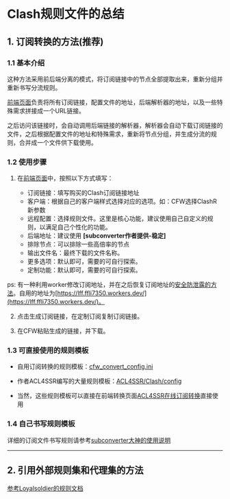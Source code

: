 # Clash规则文件的总结 

## 1. 订阅转换的方法(推荐) 

### 1.1 基本介绍

这种方法采用前后端分离的模式，将订阅链接中的节点全部提取出来，重新分组并重新书写分流规则。

[前端页面](https://acl4ssr-sub.github.io/)负责将所有订阅链接，配置文件的地址，后端解析器的地址，以及一些特殊需求拼接成一个URL链接。

之后访问该链接时，会自动调用后端链接的解析器，解析器会自动下载订阅链接的文件，之后根据配置文件的地址和特殊需求，重新将节点分组，并生成分流的规则，合并成一个文件供下载使用。

### 1.2 使用步骤

1. 在[前端页面](https://acl4ssr-sub.github.io/)中，按照以下方式填写：

   - 订阅链接：填写购买的Clash订阅链接地址
   - 客户端：根据自己的客户端样式选择对应的选项。如：CFW选择ClashR新参数
   - 远程配置：选择规则文件。这里是核心功能，建议使用自己自定义的规则，以满足自己个性化的功能。
   - 后端地址：建议使用 **\[subconverter作者提供-稳定\]**
   - 排除节点：可以排除一些高倍率的节点
   - 输出文件名：最终下载的文件名称。
   - 更多选项：默认即可，需要的可自行探索。
   - 定制功能：默认即可，需要的可自行探索。

ps: 有一种利用worker修改订阅地址，并在之后恢复订阅地址的[安全防泄露的方法](https://github.com/bulianglin/psub/tree/main)。自用的地址为[https://lff.ffli7350.workers.dev/](https://lff.ffli7350.workers.dev/)。

2. 点击生成订阅链接，在定制订阅复制订阅链接。

3. 在CFW粘贴生成的链接，并下载。

### 1.3 可直接使用的规则模板

- 自用订阅转换的规则模板：[cfw_convert_config.ini](https://raw.githubusercontent.com/lifeifan38324/ClashConfig/main/cfw_convert_config.ini)

- 作者ACL4SSR编写的大量规则模板：[ACL4SSR/Clash/config](https://github.com/ACL4SSR/ACL4SSR/tree/master/Clash/config)

- 当然，这些规则模板可以直接在前端转换页面[ACL4SSR在线订阅转换](https://acl4ssr-sub.github.io/)直接使用

### 1.4 自己书写规则模板

详细的订阅文件书写规则请参考[subconverter大神的使用说明](https://github.com/tindy2013/subconverter/blob/master/README-cn.md#%E9%85%8D%E7%BD%AE%E6%96%87%E4%BB%B6) 


---
## 2. 引用外部规则集和代理集的方法 
[参考Loyalsoldier的规则文档](https://github.com/Loyalsoldier/clash-rules#%E7%AE%80%E4%BB%8B) 

